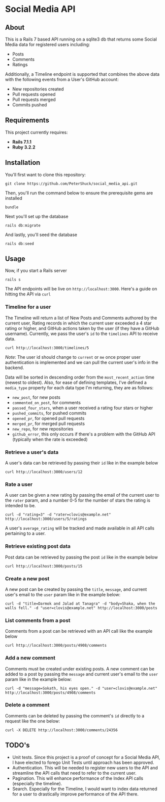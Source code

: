 # Social Media API

## About
This is a Rails 7 based API running on a sqlite3 db that returns some Social Media data for registered users including:
* Posts
* Comments
* Ratings

Additionally, a Timeline endpoint is supported that combines the above data with the following events from a User's
GitHub account:
* New repositories created
* Pull requests opened
* Pull requests merged
* Commits pushed

## Requirements
This project currently requires:
* **Rails 7.1.1**
* **Ruby 3.2.2**

## Installation
You'll first want to clone this repository:
```
git clone https://github.com/PeterShuck/social_media_api.git
```

Then, you'll run the command below to ensure the prerequisite gems are installed
```
bundle
```
Next you'll set up the database
```
rails db:migrate
```
And lastly, you'll seed the database
```
rails db:seed
```

## Usage
Now, if you start a Rails server
```
rails s
```

The API endpoints will be live on `http://localhost:3000`. Here's a guide on hitting the API via `curl`

### Timeline for a user
The Timeline will return a list of New Posts and Comments authored by the current user, Rating records in which the
current user exceeded a 4 star rating or higher, and GitHub actions taken by the user (if they have a GitHub username).
Currently, we pass the user's `id` to the `timelines` API to receive data.
```
curl http://localhost:3000/timelines/5
```
 _Note_: The user id should change to  `current` or `me` once proper user authentication is implemented and we can pull
the current user's info in the backend.

Data will be sorted in descending order from the `most_recent_action` time (newest to oldest).
Also, for ease of defining templates, I've defined a `media_type` property for each data type I'm returning, they are as
follows:
* `new_post`, for new posts
* `commented_on_post`, for comments
* `passed_four_stars`, when a user received a rating four stars or higher
* `pushed_commits`, for pushed commits
* `opened_pr`, for opened pull requests
* `merged_pr`, for merged pull requests
* `new_repo`, for new repositories
* `github_error`, this only occurs if there's a problem with the GitHub API (typically when the rate is exceeded)

### Retrieve a user's data
A user's data can be retrieved by passing their `id` like in the example below
```
curl http://localhost:3000/users/12
```

### Rate a user
A user can be given a new rating by passing the email of the current user to the `rater` param, and a number 0-5 for the
number of stars the rating is intended to be.
```
curl -d "rating=3" -d "rater=clovis@example.net" http://localhost:3000/users/5/ratings
```
A user's `average_rating` will be tracked and made available in all API calls pertaining to a user.

### Retrieve existing post data
Post data can be retrieved by passing the post `id` like in the example below
```
curl http://localhost:3000/posts/15
```

### Create a new post
A new post can be created by passing the `title`, `message`, and current user's email to the `user` param like in the example below:
```
curl -d "title=Darmok and Jalad at Tanagra" -d "body=Shaka, when the walls fell." -d "user=clovis@example.net" http://localhost:3000/posts
```

### List comments from a post
Comments from a post can be retrieved with an API call like the example below
```
curl http://localhost:3000/posts/4908/comments
```

### Add a new comment
Comments must be created under existing posts. A new comment can be added to a post by passing the `message` and current
user's email to the `user` param like in the example below:
```
curl -d "message=Sokath, his eyes open." -d "user=clovis@example.net" http://localhost:3000/posts/4908/comments
```

### Delete a comment
Comments can be deleted by passing the comment's `id` directly to a request like the one below:
```
curl -X DELETE http://localhost:3000/comments/24356
```

## TODO's
* Unit tests. Since this project is a proof of concept for a Social Media API, I have elected to forego Unit Tests until
  approach has been approved.
* Authentication. This will be needed to register new users to the API and streamline the API calls that need to refer to
  the current user.
* Pagination. This will enhance performance of the Index API calls (especially the timeline).
* Search. Especially for the Timeline, I would want to index data returned for a user to drastically improve performance
  of the API there.

